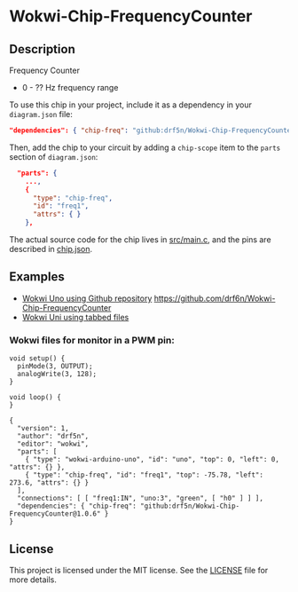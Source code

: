 # Wokwi-Chip-FrequencyCounter
## Description

Frequency Counter

-  0 - ?? Hz frequency range

To use this chip in your project, include it as a dependency in your `diagram.json` file:

```json
"dependencies": { "chip-freq": "github:drf5n/Wokwi-Chip-FrequencyCounter@1.0.6" }
```

Then, add the chip to your circuit by adding a `chip-scope` item to the `parts` section of `diagram.json`:

```json
  "parts": {
    ...,
    {
      "type": "chip-freq",
      "id": "freq1",
      "attrs": { }
    },
```

The actual source code for the chip lives in [src/main.c](https://github.com/drf5na/Wokwi-Chip-FrequencyCounter/blob/main/src/main.c), and the pins are described in [chip.json](https://github.com/drf5na/Wokwi-Chip-FrequencyCounter/blob/main/chip.json).

## Examples

* [Wokwi Uno using Github repository](https://wokwi.com/projects/406518140295703553)  https://github.com/drf6n/Wokwi-Chip-FrequencyCounter
* [Wokwi Uni using tabbed files](https://wokwi.com/projects/406335146945275905)

### Wokwi files for monitor in a PWM pin:
```
void setup() {
  pinMode(3, OUTPUT);
  analogWrite(3, 128);
}

void loop() {
}

```

```
{
  "version": 1,
  "author": "drf5n",
  "editor": "wokwi",
  "parts": [
    { "type": "wokwi-arduino-uno", "id": "uno", "top": 0, "left": 0, "attrs": {} },
    { "type": "chip-freq", "id": "freq1", "top": -75.78, "left": 273.6, "attrs": {} }
  ],
  "connections": [ [ "freq1:IN", "uno:3", "green", [ "h0" ] ] ],
  "dependencies": { "chip-freq": "github:drf5n/Wokwi-Chip-FrequencyCounter@1.0.6" }
}
```

## License

This project is licensed under the MIT license. See the [LICENSE](https://github.com/drf5na/Wokwi-Chip-FrequencyCounter/blob/main/LICENSE) file for more details.
